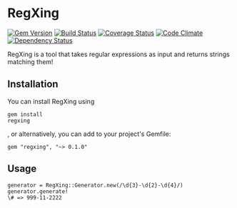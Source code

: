 # RegXing
[![Gem Version](https://badge.fury.io/rb/regxing.svg)](https://badge.fury.io/rb/regxing)  [![Build Status](https://travis-ci.org/danascheider/regxing.svg?branch=master)](https://travis-ci.org/danascheider/regxing)  [![Coverage Status](https://coveralls.io/repos/github/danascheider/regxing/badge.svg?branch=master)](https://coveralls.io/github/danascheider/regxing?branch=master)  [![Code Climate](https://codeclimate.com/github/danascheider/regexpert/badges/gpa.svg)](https://codeclimate.com/github/danascheider/regexpert)  [![Dependency Status](https://gemnasium.com/badges/github.com/danascheider/regxing.svg)](https://gemnasium.com/github.com/danascheider/regxing)

RegXing is a tool that takes regular expressions as input and returns strings matching them!

## Installation
You can install RegXing using <pre><code>gem install regxing</code></pre>, or alternatively, you can add to your project's Gemfile: <pre><code>gem "regxing", "~> 0.1.0"</code></pre>

## Usage
<pre><code>generator = RegXing::Generator.new(/\d{3}-\d{2}-\d{4}/)
generator.generate!
\# => 999-11-2222</code></pre>

